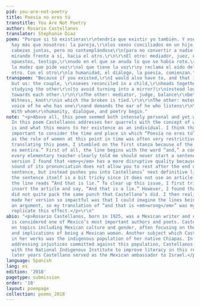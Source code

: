```yaml
---
pid: you-are-not-poetry
title: Poesía no eres tú
transtitle: You Are Not Poetry
author: Rosario Castellanos
translator: Stephanie Diaz
poem: "Porque si tú existieras\r\ntendría que existir yo también. Y eso es mentira.\r\n\r\nNada
  hay más que nosotros: la pareja,\r\nlos sexos conciliados en un hijo,\r\nlas dos
  cabezas juntas, pero no contemplándose\r\n(para no convertir a nadie en un espejo)\r\nsino
  mirando frente a sí, hacia el otro.\r\n\r\nEl otro: mediador, juez, equilibrio\r\nentre
  opuestos, testigo,\r\nnudo en el que se anuda lo que se había roto.\r\n\r\nEl otro,
  la mudez que pide voz\r\nal que tiene la voz\r\ny reclama el oído del que escucha.\r\n\r\nEl
  otro. Con el otro\r\nla humanidad, el diálogo, la poesía, comienzan."
transpoem: "Because if you existed,\r\nI would also have to, and that is wrong.\r\n\r\nNothing
  but us: the couple, \r\nsexes reconciled in a child,\r\nheads together, neither
  studying the other\r\n(to avoid turning into a mirror)\r\ninstead looking ahead
  towards each other.\r\n\r\nThe other: mediator, judge, balance\r\nbetween opposites.
  Witness, knot\r\nin which the broken is tied.\r\n\r\nThe other: muteness that asks\r\na
  voice of he who has one\r\nand demands the ear of he who listens\r\n\r\nThe other.
  With whom\r\nhumanity, dialogue, and poetry begin."
note: "<p>Above all, this poem seemed both intensely personal and yet widely universal.
  In this poem Castellanos addresses her quarrels with the concept of what a relationship
  is and what this means to her existence as an individual. I think that it’s particularly
  important to consider the time and place in which “Poesía no eres tú” was created,
  as the role of women at this point in time was often very restrictive.</p>\r\n<p>In
  translating this poem, I stumbled on the first stanza because of the line “Y eso
  es mentira.” First of all, the line begins with the word “and,” a conjunction which
  every elementary teacher clearly told me should never start a sentence. In the original
  version I found that <em>y</em> has a more disruptive quality because the sharp
  sound of its pronunciation does not allow you to rest after the end of the first
  sentence, but instead pushes you into Castellanos’ next definitive line. Secondly,
  the sentence itself is a bit tricky since it does not use an article. Literally,
  the line reads “And that is lie.” To clear up this issue, I first tried to simply
  insert the article and say, “And that is a lie.” However, I found that this version
  did not quite pack the same punch that Castellano’s did. I then realized that what
  made her version so impactful was that I could imagine the lines being spoken in
  an argument, so my translation of “and that is <em>wrong</em>” was my effort to
  replicate this effect.</p>\r\n"
abio: "<p>Rosario Castellanos, born in 1925, was a Mexican writer and diplomat who
  is considered one of Mexico’s most important authors and poets. Castellanos wrote
  on topics including Mexican culture and gender, often focusing on the intersection
  and implications of being a Mexican woman. Another subject which Castellanos highlighted
  in her works was the indigenous population of her native Chiapas. In addition to
  addressing injustices committed against this population, Castellanos also worked
  with the National Indigenous Institute to improve literacy in this region. In her
  later years Castellano served as the Mexican ambassador to Israel.</p>"
language: Spanish
lang: es
edition: '2018'
pagetype: submission
order: '18'
layout: poempage
collection: poems_2018
---
```


